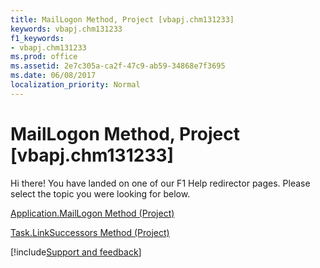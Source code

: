 ```yaml
---
title: MailLogon Method, Project [vbapj.chm131233]
keywords: vbapj.chm131233
f1_keywords:
- vbapj.chm131233
ms.prod: office
ms.assetid: 2e7c305a-ca2f-47c9-ab59-34868e7f3695
ms.date: 06/08/2017
localization_priority: Normal
---
```



# MailLogon Method, Project [vbapj.chm131233]

Hi there! You have landed on one of our F1 Help redirector pages. Please select the topic you were looking for below.

[Application.MailLogon Method (Project)](https://msdn.microsoft.com/library/0047a6ea-ea36-498c-e744-c4c88a08baae%28Office.15%29.aspx)

[Task.LinkSuccessors Method (Project)](https://msdn.microsoft.com/library/397fff8c-3ff3-4725-2938-fdaecddf624b%28Office.15%29.aspx)

[!include[Support and feedback](~/includes/feedback-boilerplate.md)]